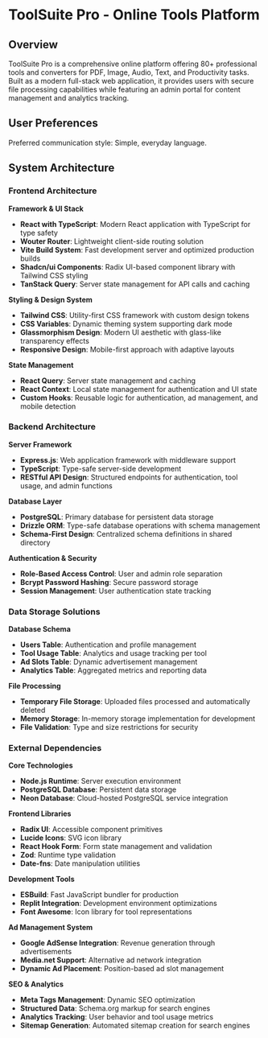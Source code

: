 # ToolSuite Pro - Online Tools Platform

## Overview

ToolSuite Pro is a comprehensive online platform offering 80+ professional tools and converters for PDF, Image, Audio, Text, and Productivity tasks. Built as a modern full-stack web application, it provides users with secure file processing capabilities while featuring an admin portal for content management and analytics tracking.

## User Preferences

Preferred communication style: Simple, everyday language.

## System Architecture

### Frontend Architecture

**Framework & UI Stack**
- **React with TypeScript**: Modern React application with TypeScript for type safety
- **Wouter Router**: Lightweight client-side routing solution
- **Vite Build System**: Fast development server and optimized production builds
- **Shadcn/ui Components**: Radix UI-based component library with Tailwind CSS styling
- **TanStack Query**: Server state management for API calls and caching

**Styling & Design System**
- **Tailwind CSS**: Utility-first CSS framework with custom design tokens
- **CSS Variables**: Dynamic theming system supporting dark mode
- **Glassmorphism Design**: Modern UI aesthetic with glass-like transparency effects
- **Responsive Design**: Mobile-first approach with adaptive layouts

**State Management**
- **React Query**: Server state management and caching
- **React Context**: Local state management for authentication and UI state
- **Custom Hooks**: Reusable logic for authentication, ad management, and mobile detection

### Backend Architecture

**Server Framework**
- **Express.js**: Web application framework with middleware support
- **TypeScript**: Type-safe server-side development
- **RESTful API Design**: Structured endpoints for authentication, tool usage, and admin functions

**Database Layer**
- **PostgreSQL**: Primary database for persistent data storage
- **Drizzle ORM**: Type-safe database operations with schema management
- **Schema-First Design**: Centralized schema definitions in shared directory

**Authentication & Security**
- **Role-Based Access Control**: User and admin role separation
- **Bcrypt Password Hashing**: Secure password storage
- **Session Management**: User authentication state tracking

### Data Storage Solutions

**Database Schema**
- **Users Table**: Authentication and profile management
- **Tool Usage Table**: Analytics and usage tracking per tool
- **Ad Slots Table**: Dynamic advertisement management
- **Analytics Table**: Aggregated metrics and reporting data

**File Processing**
- **Temporary File Storage**: Uploaded files processed and automatically deleted
- **Memory Storage**: In-memory storage implementation for development
- **File Validation**: Type and size restrictions for security

### External Dependencies

**Core Technologies**
- **Node.js Runtime**: Server execution environment
- **PostgreSQL Database**: Persistent data storage
- **Neon Database**: Cloud-hosted PostgreSQL service integration

**Frontend Libraries**
- **Radix UI**: Accessible component primitives
- **Lucide Icons**: SVG icon library
- **React Hook Form**: Form state management and validation
- **Zod**: Runtime type validation
- **Date-fns**: Date manipulation utilities

**Development Tools**
- **ESBuild**: Fast JavaScript bundler for production
- **Replit Integration**: Development environment optimizations
- **Font Awesome**: Icon library for tool representations

**Ad Management System**
- **Google AdSense Integration**: Revenue generation through advertisements
- **Media.net Support**: Alternative ad network integration
- **Dynamic Ad Placement**: Position-based ad slot management

**SEO & Analytics**
- **Meta Tags Management**: Dynamic SEO optimization
- **Structured Data**: Schema.org markup for search engines
- **Analytics Tracking**: User behavior and tool usage metrics
- **Sitemap Generation**: Automated sitemap creation for search engines